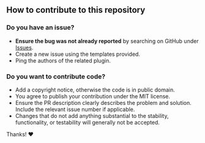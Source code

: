 ## How to contribute to this repository

### Do you have an issue?

* **Ensure the bug was not already reported** by searching on GitHub under [Issues](https://github.com/albertlauncher/albert/issues).
* Create a new issue using the templates provided.
* Ping the authors of the related plugin.

### Do you want to contribute code? 

* Add a copyright notice, otherwise the code is in public domain.
* You agree to publish your contribution under the MIT license. 
* Ensure the PR description clearly describes the problem and solution. Include the relevant issue number if applicable.
* Changes that do not add anything substantial to the stability, functionality, or testability will generally not be accepted.

Thanks! :heart: 
